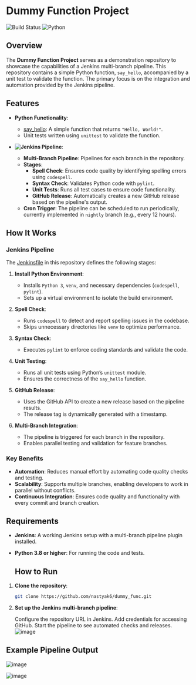 # Dummy Function Project

![Build Status](https://img.shields.io/badge/build-passing-brightgreen) ![Python](https://img.shields.io/badge/python-3.8+-blue)

## Overview

The **Dummy Function Project** serves as a demonstration repository to showcase the capabilities of a Jenkins multi-branch pipeline. This repository contains a simple Python function, `say_hello`, accompanied by a unit test to validate the function. The primary focus is on the integration and automation provided by the Jenkins pipeline.

## Features

- **Python Functionality**:
  - [say_hello](https://github.com/nastyak6/dummy_func/blob/main/test_hello.py): A simple function that returns `"Hello, World!"`.
  - Unit tests written using `unittest` to validate the function.
  
- **![Jenkins Pipeline](https://github.com/nastyak6/dummy_func/blob/main/Jenkinsfile)**:
  - **Multi-Branch Pipeline**: Pipelines for each branch in the repository.
  - **Stages**:
    - **Spell Check**: Ensures code quality by identifying spelling errors using `codespell`.
    - **Syntax Check**: Validates Python code with `pylint`.
    - **Unit Tests**: Runs all test cases to ensure code functionality.
    - **GitHub Release**: Automatically creates a new GitHub release based on the pipeline's output.
  - **Cron Trigger**: The pipeline can be scheduled to run periodically, currently implemented in `nightly` branch (e.g., every 12 hours).

## How It Works

### Jenkins Pipeline
The [Jenkinsfile](https://github.com/nastyak6/dummy_func/blob/main/Jenkinsfile) in this repository defines the following stages:
1. **Install Python Environment**:
   - Installs `Python 3`, `venv`, and necessary dependencies (`codespell`, `pylint`).
   - Sets up a virtual environment to isolate the build environment.
   
2. **Spell Check**:
   - Runs `codespell` to detect and report spelling issues in the codebase.
   - Skips unnecessary directories like `venv` to optimize performance.

3. **Syntax Check**:
   - Executes `pylint` to enforce coding standards and validate the code.

4. **Unit Testing**:
   - Runs all unit tests using Python’s `unittest` module.
   - Ensures the correctness of the `say_hello` function.

5. **GitHub Release**:
   - Uses the GitHub API to create a new release based on the pipeline results.
   - The release tag is dynamically generated with a timestamp.

6. **Multi-Branch Integration**:
   - The pipeline is triggered for each branch in the repository.
   - Enables parallel testing and validation for feature branches.

### Key Benefits
- **Automation**: Reduces manual effort by automating code quality checks and testing.
- **Scalability**: Supports multiple branches, enabling developers to work in parallel without conflicts.
- **Continuous Integration**: Ensures code quality and functionality with every commit and branch creation.

## Requirements

- **Jenkins**: A working Jenkins setup with a multi-branch pipeline plugin installed.
- **Python 3.8 or higher**: For running the code and tests.


  ## How to Run

1. **Clone the repository**:
   ```bash
   git clone https://github.com/nastyak6/dummy_func.git
   
2. **Set up the Jenkins multi-branch pipeline**:

    Configure the repository URL in Jenkins.
    Add credentials for accessing GitHub.
    Start the pipeline to see automated checks and releases.
   ![image](https://github.com/user-attachments/assets/075d984a-55e2-4ed7-8439-e4df36dc925c)



## Example Pipeline Output
![image](https://github.com/user-attachments/assets/fb964e4c-0282-4cd1-a219-4d1ebcff5f72)

![image](https://github.com/user-attachments/assets/4afa636d-7eb7-4906-85ff-cba2be050cd7)




